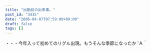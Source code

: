 ```yaml
---
title: "出勤前の出来事。"
post_id: "3435"
date: "2006-04-07T07:59:00+09:00"
draft: false
tags: []
---
```



・・・今年入って初めてのリグル出現。もうそんな季節になったか 'Ａ｀
